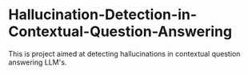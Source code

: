 # Hallucination-Detection-in-Contextual-Question-Answering
This is project aimed at detecting hallucinations in contextual question answering LLM's.
